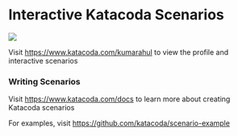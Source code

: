 # Interactive Katacoda Scenarios

[![](http://shields.katacoda.com/katacoda/kumarahul/count.svg)](https://www.katacoda.com/kumarahul "Get your profile on Katacoda.com")

Visit https://www.katacoda.com/kumarahul to view the profile and interactive scenarios

### Writing Scenarios
Visit https://www.katacoda.com/docs to learn more about creating Katacoda scenarios

For examples, visit https://github.com/katacoda/scenario-example
